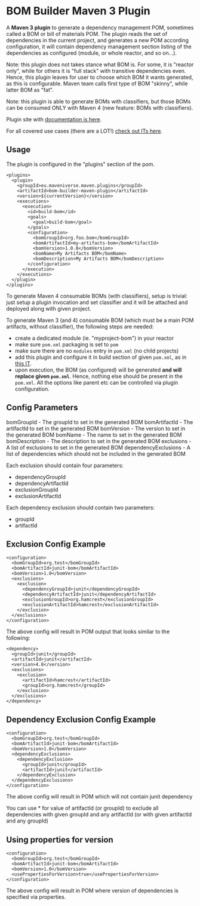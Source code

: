 BOM Builder Maven 3 Plugin
==========================

A **Maven 3 plugin** to generate a dependency management POM, sometimes called a 
BOM or bill of materials POM.  The plugin reads the set of dependencies in 
the current project, and generates a new POM according configuration,
it will contain dependency management section listing of the dependencies 
as configured (module, or whole reactor, and so on...).

Note: this plugin does not takes stance what BOM is. For some, it is "reactor only",
while for others it is "full stack" with transitive dependencies even. Hence, this
plugin leaves for user to choose which BOM it wants generated, as this is configurable.
Maven team calls first type of BOM "skinny", while latter BOM as "fat".

Note: this plugin is able to generate BOMs with classifiers, but those 
BOMs can be consumed ONLY with Maven 4 (new feature: BOMs with classifiers).

Plugin site with [documentation is here](https://maveniverse.eu/docs/bom_builder_maven_plugin/plugin-documentation/plugin-info.html).

For all covered use cases (there are a LOT!) [check out ITs here](./it3/src/it).

Usage
-----
The plugin is configured in the "plugins" section of the pom.

    <plugins>
      <plugin>
        <groupId>eu.maveniverse.maven.plugins</groupId>
        <artifactId>bom-builder-maven-plugin</artifactId>
        <version>${currentVersion}</version>
        <executions>
          <execution>
            <id>build-bom</id>
            <goals>
              <goal>build-bom</goal>
            </goals>
            <configuration>
              <bomGroupId>org.foo.bom</bomGroupId>
              <bomArtifactId>my-artifacts-bom</bomArtifactId>
              <bomVersion>1.0.0</bomVersion>
              <bomName>My Artifacts BOM</bomName>
              <bomDescription>My Artifacts BOM</bomDescription>
            </configuration>
          </execution>
        </executions>
      </plugin>
    </plugins>

To generate Maven 4 consumable BOMs (with classifiers), setup is trivial: just setup a plugin invocation and set
classifier and it will be attached and deployed along with given project.

To generate Maven 3 (and 4) consumable BOM (which must be a main POM artifacts, without classifier), the following steps are needed:
* create a dedicated module (ie. "myproject-bom") in your reactor
* make sure `pom.xml` packaging is set to `pom`
* make sure there are no `modules` entry in `pom.xml` (no child projects)
* add this plugin and configure it in build section of given `pom.xml`, as in [this IT](./it3/src/it/reactor-with-bom-module-fat/bom/pom.xml).
* upon execution, the BOM (as configured) will be generated **and will replace given `pom.xml`**. Hence, nothing else should be present in the `pom.xml`. All the options like parent etc can be controlled via plugin configuration. 

Config Parameters
-----------------
bomGroupId - The groupId to set in the generated BOM
bomArtifactId - The artifactId to set in the generated BOM
bomVersion - The version to set in the generated BOM
bomName - The name to set in the generated BOM
bomDescription - The description to set in the generated BOM
exclusions - A list of exclusions to set in the generated BOM
dependencyExclusions - A list of dependencies which should not be included in the generated BOM

Each exclusion should contain four parameters:
  - dependencyGroupId
  - dependencyArtifactId
  - exclusionGroupId
  - exclusionArtifactId

Each dependency exclusion should contain two parameters:
  - groupId
  - artifactId

Exclusion Config Example
-------------------

    <configuration>
      <bomGroupId>org.test</bomGroupId>
      <bomArtifactId>junit-bom</bomArtifactId>
      <bomVersion>1.0</bomVersion>
      <exclusions>
        <exclusion>
          <dependencyGroupId>junit</dependencyGroupId>
          <dependencyArtifactId>junit</dependencyArtifactId>
          <exclusionGroupId>org.hamcrest</exclusionGroupId>
          <exclusionArtifactId>hamcrest</exclusionArtifactId>
        </exclusion>
      </exclusions>
    </configuration>

The above config will result in POM output that looks similar to the following:

    <dependency>
      <groupId>junit</groupId>
      <artifactId>junit</artifactId>
      <version>4.8</version>
      <exclusions>
        <exclusion>
          <artifactId>hamcrest</artifactId>
          <groupId>org.hamcrest</groupId>
        </exclusion>
      </exclusions>
    </dependency>

Dependency Exclusion Config Example
-------------------

    <configuration>
      <bomGroupId>org.test</bomGroupId>
      <bomArtifactId>junit-bom</bomArtifactId>
      <bomVersion>1.0</bomVersion>
      <dependencyExclusions>
        <dependencyExclusion>
          <groupId>junit</groupId>
          <artifactId>junit</artifactId>
        </dependencyExclusion>
      </dependencyExclusions>
    </configuration>

The above config will result in POM which will not contain junit dependency

You can use * for value of artifactId (or groupId) to exclude all dependencies with given groupId and any artifactId
(or with given artifactId and any groupId)

Using properties for version
----------------------------

    <configuration>
      <bomGroupId>org.test</bomGroupId>
      <bomArtifactId>junit-bom</bomArtifactId>
      <bomVersion>1.0</bomVersion>
      <usePropertiesForVersion>true</usePropertiesForVersion>
    </configuration>

The above config will result in POM where version of dependencies is specified via properties.
